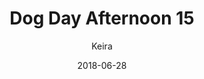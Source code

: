 ---
title: 'Dog Day Afternoon 15'
alt: 'Mysteries of the Arcana'
date: '2018-06-28'
author: 'Keira'
artist: 'Keira'
chapter: 'None'
filler: false
---